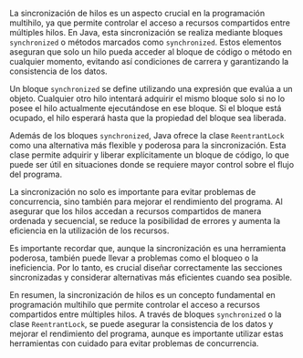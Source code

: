 La sincronización de hilos es un aspecto crucial en la programación multihilo, ya que permite controlar el acceso a recursos compartidos entre múltiples hilos. En Java, esta sincronización se realiza mediante bloques `synchronized` o métodos marcados como `synchronized`. Estos elementos aseguran que solo un hilo pueda acceder al bloque de código o método en cualquier momento, evitando así condiciones de carrera y garantizando la consistencia de los datos.

Un bloque `synchronized` se define utilizando una expresión que evalúa a un objeto. Cualquier otro hilo intentará adquirir el mismo bloque solo si no lo posee el hilo actualmente ejecutándose en ese bloque. Si el bloque está ocupado, el hilo esperará hasta que la propiedad del bloque sea liberada.

Además de los bloques `synchronized`, Java ofrece la clase `ReentrantLock` como una alternativa más flexible y poderosa para la sincronización. Esta clase permite adquirir y liberar explícitamente un bloque de código, lo que puede ser útil en situaciones donde se requiere mayor control sobre el flujo del programa.

La sincronización no solo es importante para evitar problemas de concurrencia, sino también para mejorar el rendimiento del programa. Al asegurar que los hilos accedan a recursos compartidos de manera ordenada y secuencial, se reduce la posibilidad de errores y aumenta la eficiencia en la utilización de los recursos.

Es importante recordar que, aunque la sincronización es una herramienta poderosa, también puede llevar a problemas como el bloqueo o la ineficiencia. Por lo tanto, es crucial diseñar correctamente las secciones sincronizadas y considerar alternativas más eficientes cuando sea posible.

En resumen, la sincronización de hilos es un concepto fundamental en programación multihilo que permite controlar el acceso a recursos compartidos entre múltiples hilos. A través de bloques `synchronized` o la clase `ReentrantLock`, se puede asegurar la consistencia de los datos y mejorar el rendimiento del programa, aunque es importante utilizar estas herramientas con cuidado para evitar problemas de concurrencia.
